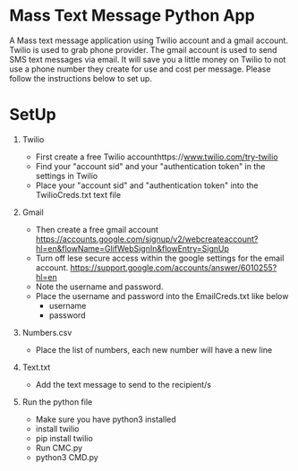 # Mass Text Message Python App

A Mass text message application using Twilio account and a gmail account. Twilio is used to grab phone provider. The gmail account is used to send SMS text messages via email. It will save you a little money on Twilio to not use a phone number they create for use and cost per message. Please follow the instructions below to set up.

# SetUp

1. Twilio

   - First create a free Twilio accounthttps://www.twilio.com/try-twilio
   - Find your "account sid" and your "authentication token" in the settings in Twilio
   - Place your "account sid" and "authentication token" into the TwilioCreds.txt text file

2. Gmail

   - Then create a free gmail account https://accounts.google.com/signup/v2/webcreateaccount?hl=en&flowName=GlifWebSignIn&flowEntry=SignUp
   - Turn off lese secure access within the google settings for the email account. https://support.google.com/accounts/answer/6010255?hl=en
   - Note the username and password.
   - Place the username and password into the EmailCreds.txt like below
     - username
     - password

3. Numbers.csv

   - Place the list of numbers, each new number will have a new line

4. Text.txt

   - Add the text message to send to the recipient/s

5. Run the python file

   - Make sure you have python3 installed
   - install twilio
   - pip install twilio
   - Run CMC.py
   - python3 CMD.py
